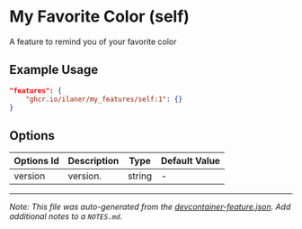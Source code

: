 
# My Favorite Color (self)

A feature to remind you of your favorite color

## Example Usage

```json
"features": {
    "ghcr.io/ilaner/my_features/self:1": {}
}
```

## Options

| Options Id | Description | Type | Default Value |
|-----|-----|-----|-----|
| version | version. | string | - |



---

_Note: This file was auto-generated from the [devcontainer-feature.json](https://github.com/ilaner/my_features/blob/main/src/self/devcontainer-feature.json).  Add additional notes to a `NOTES.md`._
